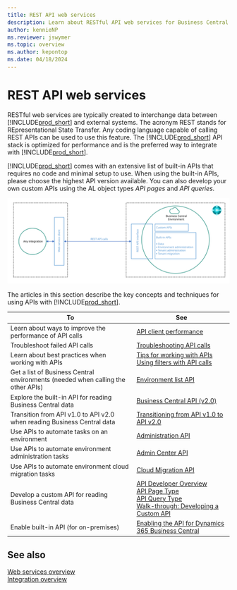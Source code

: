 ```yaml
---
title: REST API web services
description: Learn about RESTful API web services for Business Central and how to create and maintain them.
author: kennieNP
ms.reviewer: jswymer
ms.topic: overview
ms.author: kepontop
ms.date: 04/18/2024
---
```


# REST API web services

RESTful web services are typically created to interchange data between [!INCLUDE[prod_short](../developer/includes/prod_short.md)] and external systems. The acronym REST stands for REpresentational State Transfer. Any coding language capable of calling REST APIs can be used to use this feature. The [!INCLUDE[prod_short](../developer/includes/prod_short.md)] API stack is optimized for performance and is the preferred way to integrate with [!INCLUDE[prod_short](../developer/includes/prod_short.md)].

[!INCLUDE[prod_short](../developer/includes/prod_short.md)] comes with an extensive list of built-in APIs that requires no code and minimal setup to use. When using the built-in APIs, please choose the highest API version available. You can also develop your own custom APIs using the AL object types _API pages_ and _API queries._

[![Shows the API stack in Business Central](../developer/media/api-stack.svg)](../developer/media/api-stack.svg#lightbox)

The articles in this section describe the key concepts and techniques for using APIs with [!INCLUDE[prod_short](../developer/includes/prod_short.md)].
  
|To|See|  
|--------|---------|  
|Learn about ways to improve the performance of API calls | [API client performance](odata-client-performance.md) |  
|Troubleshoot failed API calls | [Troubleshooting API calls](../api-reference/v2.0/dynamics-error-codes.md) |  
| Learn about best practices when working with APIs| [Tips for working with APIs](../developer/devenv-connect-apps-tips.md) <br>[Using filters with API calls](../developer/devenv-connect-apps-filtering.md) |  
| Get a list of Business Central environments (needed when calling the other APIs) |[Environment list API](api-get-environments.md)   |  
|Explore the built-in API for reading Business Central data | [Business Central API (v2.0)](../api-reference/v2.0/index.md) |  
|Transition from API v1.0 to API v2.0 when reading Business Central data | [Transitioning from API v1.0 to API v2.0](../api-reference/v2.0/transition-to-api-v2.0.md) |  
|Use APIs to automate tasks on an environment | [Administration API](../administration/itpro-introduction-to-automation-apis.md) |
|Use APIs to automate environment administration tasks | [Admin Center API](../administration/administration-center-api.md) |
|Use APIs to automate environment cloud migration tasks | [Cloud Migration API](../administration/cloudmigrationapi/cloud-migration-api-overview.md) |
|Develop a custom API for reading Business Central data | [API Developer Overview](../developer/devenv-api.md)  <br>[API Page Type](../developer/devenv-api-pagetype.md)  <br>[API Query Type](../developer/devenv-api-querytype.md)  <br>[Walk-through: Developing a Custom API](../developer/devenv-develop-custom-api.md) |
|Enable built-in API (for on-premises) | [Enabling the API for Dynamics 365 Business Central](../api-reference/v2.0/enabling-apis-for-dynamics-nav.md)|  


## See also

[Web services overview](web-services.md)   
[Integration overview](../developer/integration-overview.md)  